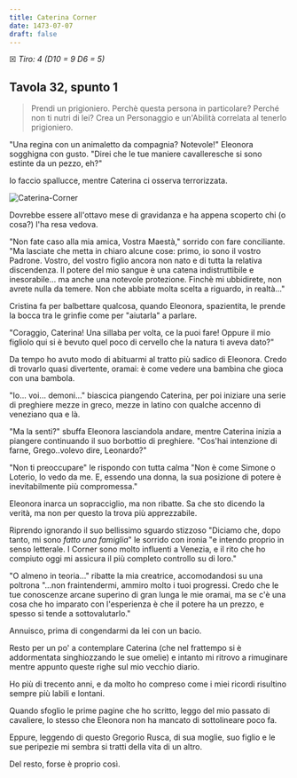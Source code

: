 ```yaml
---
title: Caterina Corner
date: 1473-07-07
draft: false
---
```


☒ _Tiro: 4 (D10 = 9 D6 = 5)_

## Tavola 32, spunto 1

> Prendi un prigioniero. Perchè questa persona in particolare? Perché non ti nutri di lei? Crea un Personaggio e un'Abilità correlata al tenerlo prigioniero.

"Una regina con un animaletto da compagnia? Notevole!" Eleonora sogghigna con gusto. "Direi che le tue maniere cavalleresche si sono estinte da un pezzo, eh?"

Io faccio spallucce, mentre Caterina ci osserva terrorizzata.

![Caterina-Corner](https://upload.wikimedia.org/wikipedia/commons/b/b8/Tiziano%2C_ritratto_postumo_di_caterina_corner_come_santa_caterina_d%27alessandria%2C_1542_%28cropped%29.jpg)

Dovrebbe essere all'ottavo mese di gravidanza e ha appena scoperto chi (o cosa?) l'ha resa vedova.

"Non fate caso alla mia amica, Vostra Maestà," sorrido con fare conciliante. "Ma lasciate che metta in chiaro alcune cose: primo, io sono il vostro Padrone. Vostro, del vostro figlio ancora non nato e di tutta la relativa discendenza. Il potere del mio sangue è una catena indistruttibile e inesorabile... ma anche una notevole protezione. Finchè mi ubbidirete, non avrete nulla da temere. Non che abbiate molta scelta a riguardo, in realtà..."

Cristina fa per balbettare qualcosa, quando Eleonora, spazientita, le prende la bocca tra le grinfie come per "aiutarla" a parlare.

"Coraggio, Caterina! Una sillaba per volta, ce la puoi fare! Oppure il mio figliolo qui si è bevuto quel poco di cervello che la natura ti aveva dato?"

Da tempo ho avuto modo di abituarmi al tratto più sadico di Eleonora. Credo di trovarlo quasi divertente, oramai: è come vedere una bambina che gioca con una bambola.

"Io... voi... demoni..." biascica piangendo Caterina, per poi iniziare una serie di preghiere mezze in greco, mezze in latino con qualche accenno di veneziano qua e là.

"Ma la senti?" sbuffa Eleonora lasciandola andare, mentre Caterina inizia a piangere continuando il suo borbottio di preghiere. "Cos'hai intenzione di farne, Grego..volevo dire, Leonardo?"

"Non ti preoccupare" le rispondo con tutta calma "Non è come Simone o Loterio, lo vedo da me. E, essendo una donna, la sua posizione di potere è inevitabilmente più compromessa."

Eleonora inarca un sopracciglio, ma non ribatte. Sa che sto dicendo la verità, ma non per questo la trova più apprezzabile. 

Riprendo ignorando il suo bellissimo sguardo stizzoso "Diciamo che, dopo tanto, mi sono _fatto una famiglia_" le sorrido con ironia "e intendo proprio in senso letterale. I Corner sono molto influenti a Venezia, e il rito che ho compiuto oggi mi assicura il più completo controllo su di loro."

"O almeno in teoria..." ribatte la mia creatrice, accomodandosi su una poltrona "...non fraintendermi, ammiro molto i tuoi progressi. Credo che le tue conoscenze arcane superino di gran lunga le mie oramai, ma se c'è una cosa che ho imparato con l'esperienza è che il potere ha un prezzo, e spesso si tende a sottovalutarlo."

Annuisco, prima di congendarmi da lei con un bacio. 

Resto per un po' a contemplare Caterina (che nel frattempo si è addormentata singhiozzando le sue omelie) e intanto mi ritrovo a rimuginare mentre appunto queste righe sul mio vecchio diario.

Ho più di trecento anni, e da molto ho compreso come i miei ricordi risultino sempre più labili e lontani.

Quando sfoglio le prime pagine che ho scritto, leggo del mio passato di cavaliere, lo stesso che Eleonora non ha mancato di sottolineare poco fa.

Eppure, leggendo di questo Gregorio Rusca, di sua moglie, suo figlio e le sue peripezie mi sembra si tratti della vita di un altro.

Del resto, forse è proprio così.